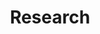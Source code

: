 ---
title: Research
type: landing

text: ABV

sections:
  - block: markdown
    content:
      title: Research
    #   subtitle: My subtitle
      text: |
        Area -- Under construction

  - block: markdown
    content:
      title: Structure-preserving numerical methods
    #   subtitle: My subtitle
      text: |
        Under construction

  - block: markdown
    content:
      title: Mathematical software
    #   subtitle: My subtitle
      text: |
        Under construction

  - block: markdown
    content:
      title: Computational contact mechanics
    #   subtitle: My subtitle
      text: |
        Under construction

  - block: markdown
    content:
      title: Parallel and high-performance computing
    #   subtitle: My subtitle
      text: |
        Under construction

  - block: markdown
    content:
      title: Net-zero propulsion
    #   subtitle: My subtitle
      text: |
        Under construction

  - block: markdown
    content:
      title: Data-driven model-order reduction
    #   subtitle: My subtitle
      text: |
        Under construction

  - block: markdown
    content:
      title: "Fast solvers for nonlinear acoustics"
      subtitle: My subtitle
      text: |
        Under construction

---